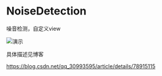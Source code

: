 # NoiseDetection

噪音检测，自定义view

![演示](https://github.com/Mangosir/NoiseDetection/blob/master/art/art.gif)

具体描述见博客

https://blog.csdn.net/qq_30993595/article/details/78915115
